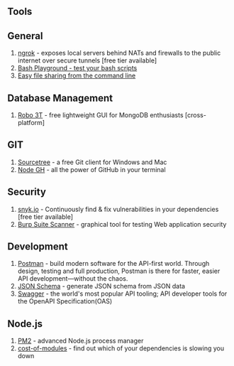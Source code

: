 

## Tools

## General

 1. [ngrok](https://ngrok.com) - exposes local servers behind NATs and firewalls to the public internet over secure tunnels [free tier available]
 2. [Bash Playground - test your bash scripts](https://www.tutorialspoint.com/execute_bash_online.php)
 3. [Easy file sharing from the command line](https://transfer.sh/)

## Database Management
1. [Robo 3T](https://robomongo.org/) - free lightweight GUI for MongoDB enthusiasts [cross-platform]

## GIT

 1. [Sourcetree](https://www.sourcetreeapp.com/) - a free Git client for Windows and Mac
 2. [Node GH](https://github.com/node-gh/gh) - all the power of GitHub in your terminal

## Security

 1. [snyk.io](https://snyk.io) - Continuously find & fix vulnerabilities in your dependencies [free tier available]
 2. [Burp Suite Scanner](https://portswigger.net/burp) - graphical tool for testing Web application security


## Development
1. [Postman](https://www.getpostman.com/) - build modern software for the API-first world. Through design, testing and full production, Postman is there for faster, easier API development—without the chaos.
2. [JSON Schema](https://jsonschema.net/) - generate JSON schema from JSON data
3. [Swagger](https://swagger.io/) - the world's most popular API tooling; API developer tools for the OpenAPI Specification(OAS)

## Node.js
1. [PM2](http://pm2.keymetrics.io/) - advanced Node.js process manager
2. [cost-of-modules](https://github.com/siddharthkp/cost-of-modules) - find out which of your dependencies is slowing you down
